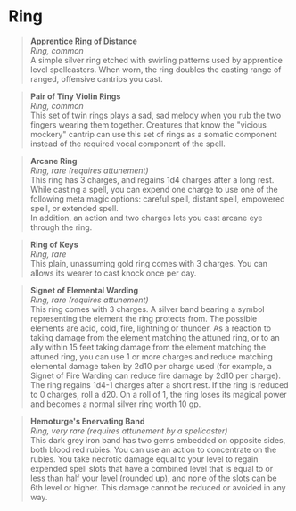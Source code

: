 # Ring

> **Apprentice Ring of Distance**  
> *Ring, common*  
> A simple silver ring etched with swirling patterns used by apprentice level spellcasters.  When worn, the ring doubles the casting range of ranged, offensive cantrips you cast.

> **Pair of Tiny Violin Rings**  
> *Ring, common*  
> This set of twin rings plays a sad, sad melody when you rub the two fingers wearing them together. Creatures that know the "vicious mockery" cantrip can use this set of rings as a somatic component instead of the required vocal component of the spell.

> **Arcane Ring**  
> *Ring, rare (requires attunement)*  
> This ring has 3 charges, and regains 1d4 charges after a long rest.  While casting a spell, you can expend one charge to use one of the following meta magic options: careful spell, distant spell, empowered spell, or extended spell.  
> In addition, an action and two charges lets you cast arcane eye through the ring.

> **Ring of Keys**  
> *Ring, rare*  
> This plain, unassuming gold ring comes with 3 charges.  You can allows its wearer to cast knock once per day.

> **Signet of Elemental Warding**  
> *Ring, rare (requires attunement)*  
> This ring comes with 3 charges.  A silver band bearing a symbol representing the element the ring protects from.  The possible elements are acid, cold, fire, lightning or thunder.  As a reaction to taking damage from the element matching the attuned ring, or to an ally within 15 feet taking damage from the element matching the attuned ring, you can use 1 or more charges and reduce matching elemental damage taken by 2d10 per charge used (for example, a Signet of Fire Warding can reduce fire damage by 2d10 per charge).  The ring regains 1d4-1 charges after a short rest.  If the ring is reduced to 0 charges, roll a d20.  On a roll of 1, the ring loses its magical power and becomes a normal silver ring worth 10 gp.

> **Hemoturge's Enervating Band**  
> *Ring, very rare (requires attunement by a spellcaster)*  
> This dark grey iron band has two gems embedded on opposite sides, both blood red rubies. You can use an action to concentrate on the rubies. You take necrotic damage equal to your level to regain expended spell slots that have a combined level that is equal to or less than half your level (rounded up), and none of the slots can be 6th level or higher. This damage cannot be reduced or avoided in any way.